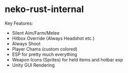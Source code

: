 # neko-rust-internal
Key Features:
  - Silent Aim/Farm/Melee
  - Hitbox Override (Always Headshot etc.)
  - Always Shoot
  - Player Chams (custom colored)
  - ESP for pretty much everything
  - Weapon Icons (Sprites) for held items and hotbar esp
  - Unity GUI Rendering
